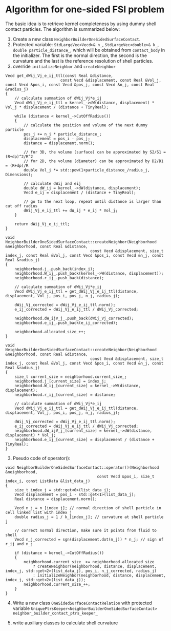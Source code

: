 # Algorithm for one-sided FSI problem
The basic idea is to retrieve kernel completeness by using dummy shell contact particles. The algorithm is summarized below:

1. Create a new class `NeighborBuilderOneSidedSurfaceContact`.
2. Protected variable: `StdLargeVec<Vecd>& n_`, `StdLargeVec<double>& k_`, `double particle_distance_`, which will be obtained from `contact_body` in the initializer. The first is the normal direction, the second is the curvature and the last is the reference resolution of shell particles.
3. override `initializeNeighbor` and `createNeighbor`
```
Vecd get_dWij_Vj_e_ij_ttl(const Real &distance,
                        const Vecd &displacement, const Real &Vol_j, const Vecd &pos_i, const Vecd &pos_j, const Vecd &n_j, const Real &radius_j)
{
    // calculate summation of dWij_Vj*e_ij
    Vecd dWij_Vj_e_ij_ttl = kernel_->dW(distance, displacement) * Vol_j * displacement / (distance + TinyReal); 
    
    while (distance < kernel_->CutOffRadius())
    {
        // calculate the position and volume of the next dummy particle
        pos_j += n_j * particle_distance_;
        displacement = pos_i - pos_j;
        distance = displacement.norm();
        
        // for 3D, the volume (surface) can be approximated by S2/S1 = (R+dp)^2/R^2
        // for 2D, the volume (diameter) can be approximated by D2/D1 = (R+dp)/R
        double Vol_j *= std::pow(1+particle_distance_/radius_j, Dimensions);

        // calculate dWij and eij
        double dW_ij = kernel_->dW(distance, displacement);
        Vecd e_ij = displacement / (distance + TinyReal);

        // go to the next loop, repeat until distance is larger than cut off radius
        dWij_Vj_e_ij_ttl += dW_ij * e_ij * Vol_j;
    }
    
    return dWij_Vj_e_ij_ttl;
}
```

```
void NeighborBuilderOneSidedSurfaceContact::createNeighbor(Neighborhood &neighborhood, const Real &distance,
                                     const Vecd &displacement, size_t index_j, const Real &Vol_j, const Vecd &pos_i, const Vecd &n_j, const Real &radius_j)
{
    neighborhood.j_.push_back(index_j);
    neighborhood.W_ij_.push_back(kernel_->W(distance, displacement));
    neighborhood.r_ij_.push_back(distance);

    // calculate summation of dWij_Vj*e_ij
    Vecd dWij_Vj_e_ij_ttl = get_dWij_Vj_e_ij_ttl(distance, displacement, Vol_j, pos_i, pos_j, n_j, radius_j); 

    dWij_Vj_corrected = dWij_Vj_e_ij_ttl.norm();
    e_ij_corrected = dWij_Vj_e_ij_ttl / dWij_Vj_corrected;
    
    neighborhood.dW_ijV_j_.push_back(dWij_Vj_corrected);
    neighborhood.e_ij_.push_back(e_ij_corrected);

    neighborhood.allocated_size_++;
}
```

```
void NeighborBuilderOneSidedSurfaceContact::createNeighbor(Neighborhood &neighborhood, const Real &distance,
                                     const Vecd &displacement, size_t index_j, const Real &Vol_j, const Vecd &pos_i, const Vecd &n_j, const Real &radius_j)
{
    size_t current_size = neighborhood.current_size_;
    neighborhood.j_[current_size] = index_j;
    neighborhood.W_ij_[current_size] = kernel_->W(distance, displacement);
    neighborhood.r_ij_[current_size] = distance;
    
    // calculate summation of dWij_Vj*e_ij
    Vecd dWij_Vj_e_ij_ttl = get_dWij_Vj_e_ij_ttl(distance, displacement, Vol_j, pos_i, pos_j, n_j, radius_j); 

    dWij_Vj_corrected = dWij_Vj_e_ij_ttl.norm();
    e_ij_corrected = dWij_Vj_e_ij_ttl / dWij_Vj_corrected;
    neighborhood.dW_ijV_j_[current_size] = kernel_->dW(distance, displacement) * Vol_j;
    neighborhood.e_ij_[current_size] = displacement / (distance + TinyReal);
}
```
3. Pseudo code of operator():

```
void NeighborBuilderOneSidedSurfaceContact::operator()(Neighborhood &neighborhood,
                                        const Vecd &pos_i, size_t index_i, const ListData &list_data_j)
{
    size_t index_j = std::get<0>(list_data_j);
    Vecd displacement = pos_i - std::get<1>(list_data_j);
    Real distance = displacement.norm();

    Vecd n_j = n_[index_j]; // normal direction of shell particle in cell linked list with index j
    double radius_j = 1 / k_[index_j]; // curvature at shell particle j

    // correct normal direction, make sure it points from fluid to shell
    Vecd n_j_corrected = sgn(displacement.dot(n_j)) * n_j; // sign of r_ij and n_j

    if (distance < kernel_->CutOffRadius())
    {
        neighborhood.current_size_ >= neighborhood.allocated_size_
            ? createNeighbor(neighborhood, distance, displacement, index_j, std::get<2>(list_data_j), pos_i, n_j_corrected, radius_j)
            : initializeNeighbor(neighborhood, distance, displacement, index_j, std::get<2>(list_data_j));
        neighborhood.current_size_++;
    }
}
```
4. Write a new class `OneSidedSurfaceContactRelation` with protected variable `UniquePtrsKeeper<NeighborBuilderOneSidedSurfaceContact> neighbor_builder_contact_ptrs_keeper_`

5. write auxiliary classes to calculate shell curvature
